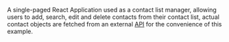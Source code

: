 A single-paged React Application used as a contact list manager, allowing users to add, search, edit and delete contacts from their contact list, actual contact objects are fetched from an external [API](https://randomuser.me/api/) for the convenience of this example.
